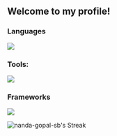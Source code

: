 <h2>Welcome to my profile!</h2>

<h3 align="left">Languages</h3>
 <img src="https://skillicons.dev/icons?i=c,cpp,cs,bash,dart,js,py" />
<h3 align="left">Tools:</h3>
 <img src="https://skillicons.dev/icons?i=git,vscode,linux,windows,visualstudio,apple,nodejs" />
<h3 align="left">Frameworks</h3>
 <img src="https://skillicons.dev/icons?i=fastapi,express,flutter,tensorflow,unity"/>

![nanda-gopal-sb's Streak](https://github-readme-streak-stats.herokuapp.com/?user=nanda-gopal-sb&theme=tokyonight&hide_border=true)


